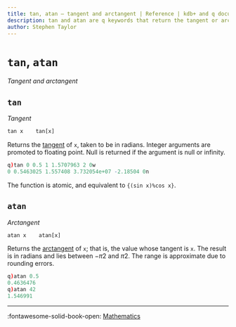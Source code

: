 ```yaml
---
title: tan, atan – tangent and arctangent | Reference | kdb+ and q documentation
description: tan and atan are q keywords that return the tangent or arctangent of their argument.
author: Stephen Taylor
---
```

# `tan`, `atan`



_Tangent and arctangent_

## `tan`

_Tangent_

```txt
tan x    tan[x]
```

Returns the [tangent](https://en.wikipedia.org/wiki/Tangent) of `x`, taken to be in radians. Integer arguments are promoted to floating point. Null is returned if the argument is null or infinity.

```q
q)tan 0 0.5 1 1.5707963 2 0w
0 0.5463025 1.557408 3.732054e+07 -2.18504 0n
```

The function is atomic, and equivalent to `{(sin x)%cos x}`.


## `atan`

_Arctangent_

```txt
atan x    atan[x]
```

Returns the [arctangent](https://en.wikipedia.org/wiki/Inverse_trigonometric_functions#Basic_properties) of `x`; that is, the value whose tangent is `x`. The result is in radians and lies between $-{\pi}{2}$ and ${\pi}{2}$. The range is approximate due to rounding errors.

```q
q)atan 0.5
0.4636476
q)atan 42
1.546991
```


----

:fontawesome-solid-book-open:
[Mathematics](../basics/math.md)

